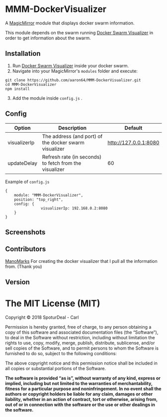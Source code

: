 
# MMM-DockerVisualizer
A <a href="https://github.com/MichMich/MagicMirror">MagicMirror</a> module that displays docker swarm information.

This module depends on the swarm running <a href="https://github.com/ManoMarks/docker-swarm-visualizer">Docker Swarm Visualizer</a> in order to get information about the swarm.


## Installation
1. Run <a href="https://github.com/ManoMarks/docker-swarm-visualizer">Docker Swarm Visualizer</a> inside your docker swarm.
2. Navigate into your MagicMirror's `modules` folder and execute:
```
git clone https://github.com/aaron64/MMM-DockerVisualizer.git
cd MMM-DockerVisualizer
npm install
```
3. Add the module inside `config.js` .


## Config


|Option|Description|Default|
|---|---|---|
|visualizerIp| The address (and port) of the docker swarm visualizer|http://127.0.0.1:8080
|updateDelay| Refresh rate (in seconds) to fetch from the visualizer|60

Example of `config.js`
```
{
	module: "MMM-DockerVisualizer",
	position: "top_right",
	config: {   
                visualizerIp: 192.168.0.2:8080
	}
}
```

## Screenshots



## Contributors

<a href="https://github.com/ManoMarks">ManoMarks</a> For creating the docker visualizer that I pull all the information from. (Thank you)

## Version




The MIT License (MIT)
=====================

Copyright © 2018 SpoturDeal - Carl 

Permission is hereby granted, free of charge, to any person
obtaining a copy of this software and associated documentation
files (the “Software”), to deal in the Software without
restriction, including without limitation the rights to use,
copy, modify, merge, publish, distribute, sublicense, and/or sell
copies of the Software, and to permit persons to whom the
Software is furnished to do so, subject to the following
conditions:

The above copyright notice and this permission notice shall be
included in all copies or substantial portions of the Software.

**The software is provided “as is”, without warranty of any kind, express or implied, including but not limited to the warranties of merchantability,
fitness for a particular purpose and noninfringement. In no event shall the authors or copyright holders be liable for any claim, damages or other liability,
whether in an action of contract, tort or otherwise, arising from, out of or in connection with the software or the use or other dealings in the software.**
